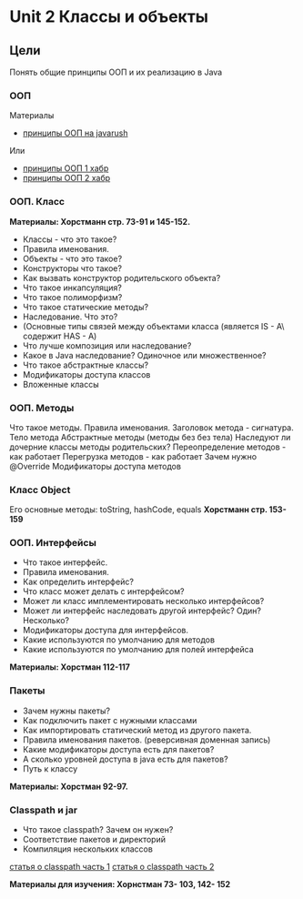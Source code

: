 # Unit 2 Классы и объекты

## Цели
Понять общие принципы ООП и их реализацию в Java
### ООП
Материалы
* [принципы ООП на javarush](https://javarush.ru/groups/posts/1880--principih-oop)

Или

* [принципы ООП 1 хабр](https://habr.com/ru/post/87119/)
* [принципы ООП 2 хабр](https://habr.com/en/post/87205/)


### ООП. Класс
**Материалы: Хорстманн стр. 73-91 и 145-152.**

* Классы - что это такое?
* Правила именования.
* Объекты - что это такое?
* Конструкторы что такое?
* Как вызвать конструктор родительского объекта?
* Что такое инкапсуляция?
* Что такое полиморфизм?
* Что такое статические методы?
* Наследование. Что это?
* (Основные типы связей между объектами класса (является IS - A\ содержит HAS - A)
* Что лучше композиция или наследование?
* Какое в Java наследование? Одиночное или множественное?
* Что такое абстрактные классы?
* Модификаторы доступа классов
* Вложенные классы


### ООП. Методы
Что такое методы. Правила именования.
Заголовок метода - сигнатура.
Тело метода
Абстрактные методы (методы без без тела)
Наследуют ли дочерние классы методы родительских?
Переопределение методов - как работает
Перегрузка методов - как работает
Зачем нужно @Override
Модификаторы доступа методов

### Класс Object
Его основные методы: toString, hashCode, equals
**Хорстманн стр. 153-159**

### ООП. Интерфейсы
* Что такое интерфейс.
* Правила именования.
* Как определить интерфейс?
* Что класс может делать с интерфейсом?
* Может ли класс имплементировать несколько интерфейсов?
* Может ли интерфейс наследовать другой интерфейс? Один? Несколько?
* Модификаторы доступа для интерфейсов.
* Какие используются по умолчанию для методов
* Какие используются по умолчанию для полей интерфейса

**Материалы: Хорстман 112-117**

### Пакеты 
* Зачем нужны пакеты?
* Как подключить пакет с нужными классами
* Как импортировать статический метод из другого пакета.
* Правила именования пакетов. (реверсивная доменная запись)
* Какие модификаторы доступа есть для пакетов?
* А сколько уровней доступа в java есть для пакетов?
* Путь к классу 

**Материалы: Хорстман 92-97.**

### Classpath и jar

* Что такое classpath? Зачем он нужен?
* Соответствие пакетов и директорий
* Компиляция нескольких классов

[статья о classpath часть 1](http://pr0java.blogspot.com/2015/04/classpath-java.html)
[статья о classpath часть 2](http://pr0java.blogspot.com/2015/04/classpath-java-2.html)


**Материалы для изучения: Хорнстман 73- 103, 142- 152**
